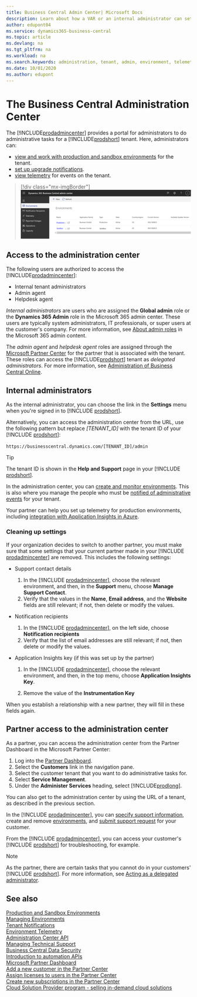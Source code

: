 ```yaml
---
title: Business Central Admin Center| Microsoft Docs
description: Learn about how a VAR or an internal administrator can set update windows and other admin tasks.  
author: edupont04
ms.service: dynamics365-business-central
ms.topic: article
ms.devlang: na
ms.tgt_pltfrm: na
ms.workload: na
ms.search.keywords: administration, tenant, admin, environment, telemetry
ms.date: 10/01/2020
ms.author: edupont
---
```

# The Business Central Administration Center

The [!INCLUDE[prodadmincenter](../developer/includes/prodadmincenter.md)] provides a portal for administrators to do administrative tasks for a [!INCLUDE[prodshort](../developer/includes/prodshort.md)] tenant. Here, administrators can:

- [view and work with production and sandbox environments](tenant-admin-center-environments.md) for the tenant.
- [set up upgrade notifications](tenant-admin-center-notifications.md).
- [view telemetry](tenant-admin-center-telemetry.md) for events on the tenant.  

> [!div class="mx-imgBorder"]
> ![Business Central Admin Center](../developer/media/admin/business_central_admin_center.png)

## Access to the administration center

The following users are authorized to access the [!INCLUDE[prodadmincenter](../developer/includes/prodadmincenter.md)]:

- Internal tenant administrators
- Admin agent
- Helpdesk agent

*Internal administrators* are users who are assigned the **Global admin** role or the **Dynamics 365 Admin** role in the Microsoft 365 admin center. These users are typically system administrators, IT professionals, or super users at the customer's company. For more information, see [About admin roles](/office365/admin/add-users/about-admin-roles) in the Microsoft 365 admin content.  

The *admin agent* and *helpdesk agent* roles are assigned through the [Microsoft Partner Center](https://partner.microsoft.com) for the partner that is associated with the tenant. These roles can access the [!INCLUDE[prodshort](../developer/includes/prodshort.md)] tenant as *delegated administrators*. For more information, see [Administration of Business Central Online](tenant-administration.md).  

## Internal administrators

As the internal administrator, you can choose the link in the **Settings** menu when you're signed in to [!INCLUDE [prodshort](../developer/includes/prodshort.md)].  

Alternatively, you can access the administration center from the URL, use the following pattern but replace *[TENANT_ID]* with the tenant ID of your [!INCLUDE [prodshort](../developer/includes/prodshort.md)]:

`https://businesscentral.dynamics.com/[TENANT_ID]/admin`

> [!TIP]
> The tenant ID is shown in the **Help and Support** page in your [!INCLUDE [prodshort](../developer/includes/prodshort.md)].  
  
In the administration center, you can [create and monitor environments](tenant-admin-center-environments.md). This is also where you manage the people who must be [notified of administrative events](tenant-admin-center-notifications.md) for your tenant.  

Your partner can help you set up telemetry for production environments, including [integration with Application Insights in Azure](tenant-admin-center-telemetry.md).  

### Cleaning up settings

If your organization decides to switch to another partner, you must make sure that some settings that your current partner made in your [!INCLUDE [prodadmincenter](../developer/includes/prodadmincenter.md)] are removed. This includes the following settings:

- Support contact details

    1. In the [!INCLUDE [prodadmincenter](../developer/includes/prodadmincenter.md)], choose the relevant environment, and then, in the **Support** menu, choose **Manage Support Contact**.
    2. Verify that the values in the **Name**, **Email address**, and the **Website** fields are still relevant; if not, then delete or modify the values.

- Notification recipients

    1. In the [!INCLUDE [prodadmincenter](../developer/includes/prodadmincenter.md)], on the left side, choose **Notification recipients**
    2. Verify that the list of email addresses are still relevant; if not, then delete or modify the values.

- Application Insights key (if this was set up by the partner)

    1. In the [!INCLUDE [prodadmincenter](../developer/includes/prodadmincenter.md)], choose the relevant environment, and then, in the top menu, choose **Application Insights Key**.

    2. Remove the value of the **Instrumentation Key**

When you establish a relationship with a new partner, they will fill in these fields again.

## Partner access to the administration center

As a partner, you can access the administration center from the Partner Dashboard in the Microsoft Partner Center:

1. Log into the [Partner Dashboard](https://partnercenter.microsoft.com/dashboard).
2. Select the **Customers** link in the navigation pane.
3. Select the customer tenant that you want to do administrative tasks for.
4. Select **Service Management**.
5. Under the **Administer Services** heading, select [!INCLUDE[prodlong](../developer/includes/prodlong.md)].

You can also get to the administration center by using the URL of a tenant, as described in the previous section.

In the [!INCLUDE [prodadmincenter](../developer/includes/prodadmincenter.md)], you can [specify support information](../technical-support.md#configuring-the-support-experience), create and remove [environments](tenant-admin-center-environments.md), and [submit support request](manage-technical-support.md#escalating-support-issues-to-microsoft) for your customer.  

From the [!INCLUDE [prodadmincenter](../developer/includes/prodadmincenter.md)], you can access your customer's [!INCLUDE [prodshort](../developer/includes/prodshort.md)] for troubleshooting, for example.  

> [!NOTE]
> As the partner, there are certain tasks that you cannot do in your customers' [!INCLUDE [prodshort](../developer/includes/prodshort.md)]. For more information, see [Acting as a delegated administrator](tenant-administration.md#acting-as-a-delegated-administrator).

## See also

[Production and Sandbox Environments](environment-types.md)  
[Managing Environments](tenant-admin-center-environments.md)  
[Tenant Notifications](tenant-admin-center-notifications.md)  
[Environment Telemetry](tenant-admin-center-telemetry.md)  
[Administration Center API](administration-center-api.md)  
[Managing Technical Support](manage-technical-support.md)  
[Business Central Data Security](../security/data-security.md)  
[Introduction to automation APIs](itpro-introduction-to-automation-apis.md)  
[Microsoft Partner Dashboard](https://partnercenter.microsoft.com/dashboard)  
[Add a new customer in the Partner Center](/partner-center/add-a-new-customer)  
[Assign licenses to users in the Partner Center](/partner-center/assign-licenses-to-users)  
[Create new subscriptions in the Partner Center](/partner-center/create-a-new-subscription)  
[Cloud Solution Provider program - selling in-demand cloud solutions](/partner-center/csp-overview)  
